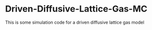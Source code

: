 # Driven-Diffusive-Lattice-Gas-MC
This is some simulation code for a driven diffusive lattice gas model
